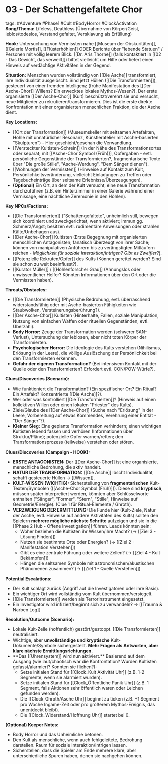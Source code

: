 # 03 - Der Schattengefaltete Chor

tags: #Adventure #Phase1 #Cult #BodyHorror #ClockActivation
**Song/Thema:** Lifeless, Deathless (Übernahme von Körper/Geist, leblos/todeslos, Verstand gefaltet, Versklavung als Erfüllung)

**Hook:** Untersuchung von Vermissten nahe [[Museum der Obskuritäten]], [[Galerie Mortis]], [[Flüsterhöhlen]] ODER Berichte über "lebende Statuen" / Personen mit völlig leerem Blick. [[Dr. Aris Thorne]] (falls kontaktiert in [[02 - Das Gewicht, das verweilt]]) bittet vielleicht um Hilfe oder liefert einen Hinweis auf verdächtige Aktivitäten in der Gegend.

**Situation:** Menschen wurden vollständig von [[Die Asche]] transformiert, ihre Individualität ausgelöscht. Sind jetzt Hüllen ([[Die Transformierten]]), gesteuert von einer fremden Intelligenz (frühe Manifestation des [[Der Asche-Chor]]-Willens? Ein erwecktes lokales Mythos-Wesen?). Der erste organisierte [[Der Asche-Chor]] (Kult) beschützt/verehrt sie und versucht, neue Mitglieder zu rekrutieren/transformieren. Dies ist die erste direkte Konfrontation mit einer organisierten menschlichen Fraktion, die der Asche dient.

**Key Locations:**
*   [[Ort der Transformation]] (Museumskeller mit seltsamen Artefakten, Höhle mit unnatürlicher Resonanz, Künstleratelier mit Asche-basierten "Skulpturen") - Hier geschieht/geschah die Verwandlung.
*   [[Versteckter Kultisten-Schrein]] (In der Nähe des Transformationsortes oder separat; mit [[Asche-Chor Symbol (Früh)]], Opfergaben - evtl. persönliche Gegenstände der Transformierten?, fragmentarische Texte über "Die große Stille", "Asche-Werdung", "Dem Sänger dienen").
*   [[Wohnungen der Vermissten]] (Hinweise auf Kontakt zum Kult, Persönlichkeitsveränderung, vielleicht Einladungen zu Treffen oder Tagebucheinträge über seltsame Erlebnisse/Überzeugungen).
*   **(Optional)** Ein Ort, an dem der Kult versucht, eine neue Transformation durchzuführen (z.B. ein Hinterzimmer in einer Galerie während einer Vernissage, eine nächtliche Zeremonie in den Höhlen).

**Key NPCs/Factions:**
*   [[Die Transformierten]] ("Schattengefaltete", unheimlich still, bewegen sich koordiniert und zweckgerichtet, wenn aktiviert; immun gg. Schmerz/Angst; besitzen evtl. rudimentäre Anweisungen oder strahlen Kälte/Unbehagen aus).
*   [[Der Asche-Chor]] Kultisten (Erste Begegnung mit organisierten menschlichen Antagonisten; fanatisch überzeugt von ihrer Sache; können von manipulativen Anführern bis zu verängstigten Mitläufern reichen - *Möglichkeit für soziale Interaktion/Intrigen? Gibt es Zweifler?*).
*   [[Potenzielle Rekruten/Opfer]] des Kults (Können gerettet werden? Sind sie schon zu weit beeinflusst?).
*   [[Kurator Müller]] / [[Höhlenforscher Grau]] (Ahnungslos oder unwissentlicher Helfer? Könnten Informationen über den Ort oder die Vermissten haben).

**Threats/Obstacles:**
*   [[Die Transformierten]] (Physische Bedrohung, evtl. überraschend widerstandsfähig oder mit Asche-basierten Fähigkeiten wie Staubwolken, Versteinerungsberührung?).
*   [[Der Asche-Chor]] Kultisten (Hinterhalte, Fallen, soziale Manipulation, Nutzung von einfachen Waffen oder rituellen Gegenständen, evtl. Überzahl).
*   **Body Horror:** Zeuge der Transformation werden (schwerer SAN-Verlust), Untersuchung der leblosen, aber nicht toten Körper der Transformierten.
*   **Psychologischer Horror:** Die Ideologie des Kults verstehen (Nihilismus, Erlösung in der Leere), die völlige Auslöschung der Persönlichkeit bei den Transformierten erkennen.
*   **Gefahr der eigenen Transformation?** (Bei intensivem Kontakt mit der Quelle oder den Transformierten? Erfordert evtl. CON/POW-Würfe?).

**Clues/Discoveries (Scenario):**
*   Wie funktioniert die Transformation? (Ein spezifischer Ort? Ein Ritual? Ein Artefakt? Konzentrierte [[Die Asche]]?).
*   Wer oder was kontrolliert [[Die Transformierten]]? (Hinweis auf einen kollektiven Willen oder einen lokalen "Priester" des Kults).
*   Ziele/Glaube des [[Der Asche-Chor]] (Suche nach "Erlösung" in der Leere, Vorbereitung auf etwas Kommendes, Verehrung einer Entität - "Der Sänger"?).
*   **Kleiner Sieg:** Eine geplante Transformation verhindern; einen wichtigen Kultisten lebend fassen und verhören (Informationen über Struktur/Pläne); potenzielle Opfer warnen/retten; den Transformationsprozess (teilweise) verstehen oder stören.

**Clues/Discoveries (Campaign - HOOK):**
*   **ERSTE ANTAGONISTEN:** Der [[Der Asche-Chor]] ist eine organisierte, menschliche Bedrohung, die aktiv handelt.
*   **NATUR DER TRANSFORMATION:** [[Die Asche]] löscht Individualität, schafft gesteuerte Hüllen -> [[Wissen]].
*   **KULT-WISSEN (WICHTIG):** Sicherstellung von **fragmentarischen** Kult-Texten/Symbolen ([[Asche-Chor Symbol (Früh)]]). Diese sind **kryptisch**, müssen später interpretiert werden, könnten aber Schlüsselworte enthalten ("Sänger", "Former", "Stern", "Stille", Hinweise auf Geometrie/Energie). (Clue 1 für Ritual-Elemente / Ghroth).
*   **VERZWEIGUNG DER ERMITTLUNG:** Die Funde hier (Kult-Ziele, Natur der Asche, evtl. Hinweise auf andere Aktivitäten des Kults) sollten den Spielern **mehrere mögliche nächste Schritte** aufzeigen und sie in die [[Phase 2 Hub - Offene Investigation]] führen. Leads könnten sein:
    *   Woher beziehen die Kultisten ihr Wissen/ihre Macht? (-> [[Ziel 3 - Lösung Finden]])
    *   Nutzen sie bestimmte Orte oder Energien? (-> [[Ziel 2 - Manifestation Verstehen]])
    *   Gibt es eine zentrale Führung oder weitere Zellen? (-> [[Ziel 4 - Kult Bekämpfen]])
    *   Hängen die seltsamen Symbole mit astronomischen/akustischen Phänomenen zusammen? (-> [[Ziel 1 - Quelle Verstehen]])

**Potential Escalations:**
*   Der Kult schlägt zurück (Angriff auf die Investigatoren oder ihre Basis).
*   Ein wichtiger Ort wird vollständig vom Kult übernommen/versiegelt.
*   [[Die Transformierten]] werden als Terrorinstrument eingesetzt.
*   Ein Investigator wird infiziert/beginnt sich zu verwandeln? -> [[Trauma & Narben Log]]

**Resolution/Outcome (Scenario):**
*   Lokale Kult-Zelle (hoffentlich) gestört/gestoppt. [[Die Transformierten]] neutralisiert.
*   Wichtige, aber **unvollständige und kryptische** Kult-Dokumente/Symbole sichergestellt. **Mehr Fragen als Antworten, aber klare nächste Ermittlungsrichtungen.**
*   <!-- Clock Integration --> **Das [[Uhrensystem]] wird nun aktiviert.** Basierend auf dem Ausgang (wie laut/chaotisch war die Konfrontation? Wurden Kultisten gefasst/alarmiert? Konnten sie fliehen?):
    *   Setze initialen Stand für [[Clock_Kult Aktivität Uhr]] (z.B. 1-2 Segmente, wenn sie alarmiert wurden).
    *   Setze initialen Stand für [[Clock_Öffentliche Panik Uhr]] (z.B. 1 Segment, falls Aktionen sehr öffentlich waren oder Leichen gefunden werden).
    *   Die [[Clock_Ghroth/Asche Uhr]] beginnt zu ticken (z.B. +1 Segment pro Woche Ingame-Zeit oder pro größerem Mythos-Ereignis, das unentdeckt bleibt).
    *   Die [[Clock_Widerstand/Hoffnung Uhr]] startet bei 0.

**(Optional) Keeper Notes:**
*   Body Horror und das Unheimliche betonen.
*   Den Kult als menschliche, wenn auch fehlgeleitete, Bedrohung darstellen. Raum für soziale Interaktion/Intrigen lassen.
*   Sicherstellen, dass die Spieler am Ende mehrere klare, aber unterschiedliche Spuren haben, denen sie nachgehen können.